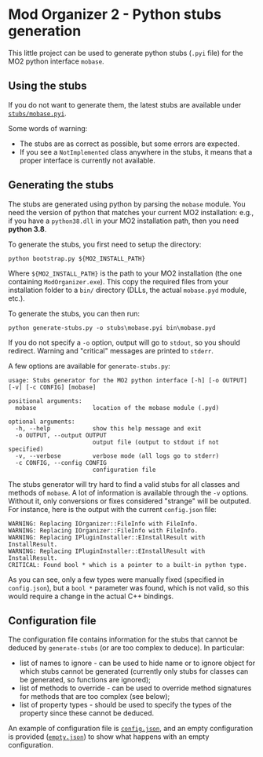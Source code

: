 # Mod Organizer 2 - Python stubs generation

This little project can be used to generate python stubs (`.pyi` file) for the MO2 python
interface `mobase`.

## Using the stubs

If you do not want to generate them, the latest stubs are available under [`stubs/mobase.pyi`](stubs/mobase.pyi).

Some words of warning:
- The stubs are as correct as possible, but some errors are expected.
- If you see a `NotImplemented` class anywhere in the stubs, it means that a proper interface is
    currently not available.

## Generating the stubs

The stubs are generated using python by parsing the `mobase` module.
You need the version of python that matches your current MO2 installation: e.g., if you have a `python38.dll` in
your MO2 installation path, then you need **python 3.8**.


To generate the stubs, you first need to setup the directory:

```
python bootstrap.py ${MO2_INSTALL_PATH}
```

Where `${MO2_INSTALL_PATH}` is the path to your MO2 installation (the one containing `ModOrganizer.exe`).
This copy the required files from your installation folder to a `bin/` directory (DLLs, the actual `mobase.pyd` module, etc.).

To generate the stubs, you can then run:

```
python generate-stubs.py -o stubs\mobase.pyi bin\mobase.pyd
```

If you do not specify a `-o` option, output will go to `stdout`, so you should redirect. Warning and "critical"
messages are printed to `stderr`.

A few options are available for `generate-stubs.py`:

```
usage: Stubs generator for the MO2 python interface [-h] [-o OUTPUT] [-v] [-c CONFIG] [mobase]

positional arguments:
  mobase                location of the mobase module (.pyd)

optional arguments:
  -h, --help            show this help message and exit
  -o OUTPUT, --output OUTPUT
                        output file (output to stdout if not specified)
  -v, --verbose         verbose mode (all logs go to stderr)
  -c CONFIG, --config CONFIG
                        configuration file
```

The stubs generator will try hard to find a valid stubs for all classes and methods of `mobase`.
A lot of information is available through the `-v` options. Without it, only conversions or fixes
considered "strange" will be outputed. For instance, here is the output with the current `config.json`
file:

```
WARNING: Replacing IOrganizer::FileInfo with FileInfo.
WARNING: Replacing IOrganizer::FileInfo with FileInfo.
WARNING: Replacing IPluginInstaller::EInstallResult with InstallResult.
WARNING: Replacing IPluginInstaller::EInstallResult with InstallResult.
CRITICAL: Found bool * which is a pointer to a built-in python type.
```

As you can see, only a few types were manually fixed (specified in `config.json`), but a `bool *`
parameter was found, which is not valid, so this would require a change in the actual C++ bindings.

## Configuration file

The configuration file contains information for the stubs that cannot be deduced by `generate-stubs` (or are too
complex to deduce). In particular:

- list of names to ignore - can be used to hide name or to ignore object for which stubs cannot be generated (currently
    only stubs for classes can be generated, so functions are ignored);
- list of methods to override - can be used to override method signatures for methods that are too complex (see below);
- list of property types - should be used to specify the types of the property since these cannot be deduced.

An example of configuration file is [`config.json`](config.json), and an empty configuration is provided ([`empty.json`](empty.json))
to show what happens with an empty configuration.